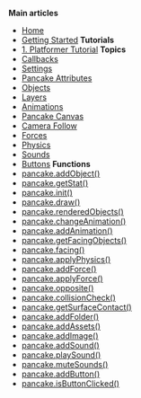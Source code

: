 **Main articles**
  - [Home](http://mightypancake.games)
  - [Getting Started](http://mightypancake.games/#/tutorials/Getting_Started)
**Tutorials**
  - [1. Platformer Tutorial](http://mightypancake.games/#/tutorials/platformer)
**Topics**
  - [Callbacks](http://mightypancake.games/#/documentation/topics/callbacks)
  - [Settings](http://mightypancake.games/#/documentation/topics/settings)
  - [Pancake Attributes](http://mightypancake.games/#/documentation/topics/pancake_attributes)
  - [Objects](http://mightypancake.games/#/documentation/topics/objects)
  - [Layers](http://mightypancake.games/#/documentation/topics/layers)
  - [Animations](http://mightypancake.games/#/documentation/topics/animations)
  - [Pancake Canvas](http://mightypancake.games/#/documentation/topics/pancake_canvas)
  - [Camera Follow](http://mightypancake.games/#/documentation/topics/camera_follow)
  - [Forces](http://mightypancake.games/#/documentation/topics/forces)
  - [Physics](http://mightypancake.games/#/documentation/topics/physics)
  - [Sounds](http://mightypancake.games/#/documentation/topics/sounds)
  - [Buttons](http://mightypancake.games/#/documentation/topics/buttons)
**Functions**
  - [pancake.addObject()](http://mightypancake.games/#/documentation/functions/pancake.addObject())
  - [pancake.getStat()](http://mightypancake.games/#/documentation/functions/pancake.getStat())
  - [pancake.init()](http://mightypancake.games/#/documentation/functions/pancake.init())
  - [pancake.draw()](http://mightypancake.games/#/documentation/functions/pancake.draw())
  - [pancake.renderedObjects()](http://mightypancake.games/#/documentation/functions/pancake.renderedObjects())
  - [pancake.changeAnimation()](http://mightypancake.games/#/documentation/functions/pancake.changeAnimation())
  - [pancake.addAnimation()](http://mightypancake.games/#/documentation/functions/pancake.addAnimation())
  - [pancake.getFacingObjects()](http://mightypancake.games/#/documentation/functions/pancake.getFacingObjects())
  - [pancake.facing()](http://mightypancake.games/#/documentation/functions/pancake.facing())
  - [pancake.applyPhysics()](http://mightypancake.games/#/documentation/functions/pancake.applyPhysics())
  - [pancake.addForce()](http://mightypancake.games/#/documentation/functions/pancake.addForce())
  - [pancake.applyForce()](http://mightypancake.games/#/documentation/functions/pancake.applyForce())
  - [pancake.opposite()](http://mightypancake.games/#/documentation/functions/pancake.opposite())
  - [pancake.collisionCheck()](http://mightypancake.games/#/documentation/functions/pancake.collisionCheck())
  - [pancake.getSurfaceContact()](http://mightypancake.games/#/documentation/functions/pancake.getSurfaceContact())
  - [pancake.addFolder()](http://mightypancake.games/#/documentation/functions/pancake.addFolder())
  - [pancake.addAssets()](http://mightypancake.games/#/documentation/functions/pancake.addAssets())
  - [pancake.addImage()](http://mightypancake.games/#/documentation/functions/pancake.addImage())
  - [pancake.addSound()](http://mightypancake.games/#/documentation/functions/pancake.addSound())
  - [pancake.playSound()](http://mightypancake.games/#/documentation/functions/pancake.playSound())
  - [pancake.muteSounds()](http://mightypancake.games/#/documentation/functions/pancake.playSound())
  - [pancake.addButton()](http://mightypancake.games/#/documentation/functions/pancake.addButton())
  - [pancake.isButtonClicked()](http://mightypancake.games/#/documentation/functions/pancake.isButtonClicked())
